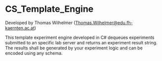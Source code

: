 # CS_Template_Engine

Developed by Thomas Wilhelmer (Thomas.Wilhelmer@edu.fh-kaernten.ac.at)

This template experiment engine developed in C# dequeues experiments submitted to an specific lab server and returns an experiment result string. 
The results shall be generated by your experiment logic and can be encoded using any schema.

